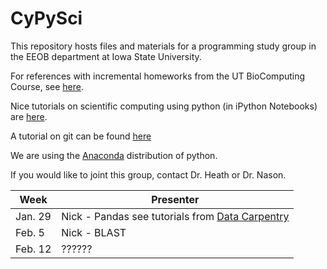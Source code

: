 # CyPySci

This repository hosts files and materials for a programming study group in the EEOB department at Iowa State University.

For references with incremental homeworks from the UT BioComputing Course, see [here](https://github.com/sjspielman/UTbiocomputing2015). 

Nice tutorials on scientific computing using python (in iPython Notebooks) are [here](http://nbviewer.ipython.org/github/jrjohansson/scientific-python-lectures/tree/master/).

A tutorial on git can be found [here](https://git.lumc.nl/humgen/programming-course/ipython_notebook/82a1fcf6b5abb24243494233577d68c9837221cc/git.ipynb)

We are using the [Anaconda](https://www.continuum.io/downloads) distribution of python.

If you would like to joint this group, contact Dr. Heath or Dr. Nason.

|Week | Presenter |
|-----|-----------|
|Jan. 29 | Nick  - Pandas see tutorials from [Data Carpentry](http://www.datacarpentry.org/python-ecology/)|
|Feb. 5 | Nick - BLAST |
|Feb. 12 | ?????? |
